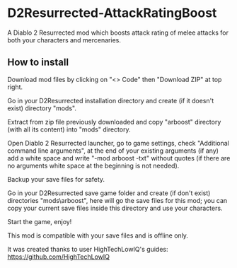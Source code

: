 # D2Resurrected-AttackRatingBoost
A Diablo 2 Resurrected mod which boosts attack rating of melee attacks for both your characters and mercenaries.

## How to install
Download mod files by clicking on "<> Code" then "Download ZIP" at top right.

Go in your D2Resurrected installation directory and create (if it doesn't exist) directory "mods".

Extract from zip file previously downloaded and copy "arboost" directory (with all its content) into "mods" directory.

Open Diablo 2 Resurrected launcher, go to game settings, check "Additional command line arguments", at the end of your existing arguments (if any) add a white space and write "-mod arboost -txt" without quotes (if there are no arguments white space at the beginning is not needed).

Backup your save files for safety.

Go in your D2Resurrected save game folder and create (if don't exist) directories "mods\arboost", here will go the save files for this mod; you can copy your current save files inside this directory and use your characters.

Start the game, enjoy!

This mod is compatible with your save files and is offline only.

It was created thanks to user HighTechLowIQ's guides: https://github.com/HighTechLowIQ
